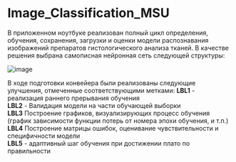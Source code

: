 # Image_Classification_MSU
В приложенном ноутбуке реализован полный цикл определения, обучения, сохранения, загрузки и оценки модели распознавания изображений препаратов гистологического анализа тканей. В качестве решения выбрана самописная нейронная сеть следующей структуры:

![image](https://user-images.githubusercontent.com/42301399/204471710-ae2a2d4b-cdec-4c28-8397-975e653aa3d5.png)

В ходе подготовки конвейера были реализованы следующие улучшения, отмеченные соответствующими метками:
**LBL1** - реализация раннего прерывания обучения  
**LBL2** - Валидация модели на части обучающей выборки  
**LBL3** Построение графиков, визуализирующих процесс обучения (график зависимости функции потерь от номера эпохи обучения, и т.п.)  
**LBL4** Построение матрицы ошибок, оценивание чувствительности и специфичности модели  
**LBL5** - адаптивный шаг обучения при достижении плато по правильности  
